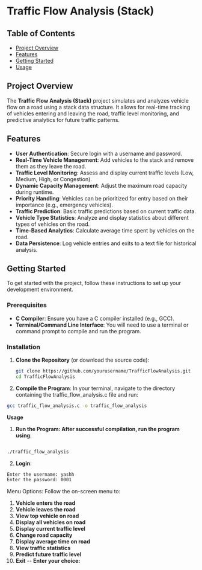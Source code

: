# Traffic Flow Analysis (Stack)

## Table of Contents
- [Project Overview](#project-overview)
- [Features](#features)
- [Getting Started](#getting-started)
- [Usage](#usage)


## Project Overview
The **Traffic Flow Analysis (Stack)** project simulates and analyzes vehicle flow on a road using a stack data structure. It allows for real-time tracking of vehicles entering and leaving the road, traffic level monitoring, and predictive analytics for future traffic patterns.

## Features
- **User Authentication**: Secure login with a username and password.
- **Real-Time Vehicle Management**: Add vehicles to the stack and remove them as they leave the road.
- **Traffic Level Monitoring**: Assess and display current traffic levels (Low, Medium, High, or Congestion).
- **Dynamic Capacity Management**: Adjust the maximum road capacity during runtime.
- **Priority Handling**: Vehicles can be prioritized for entry based on their importance (e.g., emergency vehicles).
- **Traffic Prediction**: Basic traffic predictions based on current traffic data.
- **Vehicle Type Statistics**: Analyze and display statistics about different types of vehicles on the road.
- **Time-Based Analytics**: Calculate average time spent by vehicles on the road.
- **Data Persistence**: Log vehicle entries and exits to a text file for historical analysis.

## Getting Started
To get started with the project, follow these instructions to set up your development environment.

### Prerequisites
- **C Compiler**: Ensure you have a C compiler installed (e.g., GCC).
- **Terminal/Command Line Interface**: You will need to use a terminal or command prompt to compile and run the program.

### Installation
1. **Clone the Repository** (or download the source code):
   ```bash
   git clone https://github.com/yourusername/TrafficFlowAnalysis.git
   cd TrafficFlowAnalysis

2. **Compile the Program**: In your terminal, navigate to the directory containing the traffic_flow_analysis.c file and run:
```bash
gcc traffic_flow_analysis.c -o traffic_flow_analysis
```
**Usage**

1. **Run the Program: After successful compilation, run the program using**:
```bash

./traffic_flow_analysis
```
2. **Login**:
```bash
Enter the username: yashh
Enter the password: 0001
```
Menu Options: Follow the on-screen menu to:

1. **Vehicle enters the road**
2. **Vehicle leaves the road**
3. **View top vehicle on road**
4. **Display all vehicles on road**
5. **Display current traffic level**
6. **Change road capacity**
7. **Display average time on road**
8. **View traffic statistics**
9. **Predict future traffic level**
10. **Exit**
-- **Enter your choice:** 
